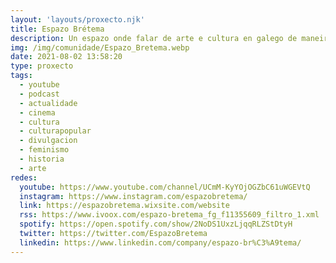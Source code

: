```yaml
---
layout: 'layouts/proxecto.njk'
title: Espazo Brétema
description: Un espazo onde falar de arte e cultura en galego de maneira didáctica e distendida. Un lugar onde coñecer sobre o mundo da Historia da Arte e aprender xuntas
img: /img/comunidade/Espazo_Bretema.webp
date: 2021-08-02 13:58:20
type: proxecto
tags:
  - youtube
  - podcast
  - actualidade
  - cinema
  - cultura
  - culturapopular
  - divulgacion
  - feminismo
  - historia
  - arte
redes:
  youtube: https://www.youtube.com/channel/UCmM-KyYOjOGZbC61uWGEVtQ
  instagram: https://www.instagram.com/espazobretema/
  link: https://espazobretema.wixsite.com/website
  rss: https://www.ivoox.com/espazo-bretema_fg_f11355609_filtro_1.xml
  spotify: https://open.spotify.com/show/2NoDS1UxzLjqqRLZStDtyH
  twitter: https://twitter.com/EspazoBretema
  linkedin: https://www.linkedin.com/company/espazo-br%C3%A9tema/
---
```

